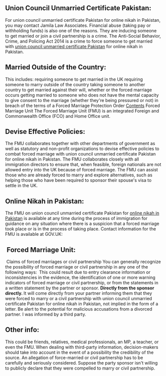 <h2>Union Council Unmarried Certificate Pakistan:</h2>
<p>For union council unmarried certificate Pakistan for online nikah in Pakistan, you may contact Jamila Law Associates. Financial abuse (taking pay or withholding funds) is also one of the reasons. They are inducing someone to get married or join a civil partnership is a crime. The Anti-Social Behavior, Crime, and Policing Act 2014 is a crime to force someone to get married with <a href="https://www.advocateinlahore.com/unmarried-certificate-in-pakistan/">union council unmarried certificate Pakistan</a> for online nikah in Pakistan.</p>
<h2>Married Outside of the Country:</h2>
<p>This includes: requiring someone to get married in the UK requiring someone to marry outside of the country taking someone to another country to get married against their will, whether or the forced marriage occurs getting married to someone who does not have the mental capacity to give consent to the marriage (whether they're being pressured or not) in breach of the terms of a Forced Marriage Protection Order <u>Contents</u> Forced Marriage Unit The Forced Marriage Unit (FMU) is an integrated Foreign and Commonwealth Office (FCO) and Home Office unit.</p>
<h2>Devise Effective Policies:</h2>
<p>The FMU collaborates together with other departments of government as well as statutory and non-profit organizations to devise effective policies to combat forced marriage with union council unmarried certificate Pakistan for online nikah in Pakistan. The FMU collaborates closely with all immigration directors to ensure that, when feasible, foreign nationals are not allowed entry into the UK because of forced marriage. The FMU can assist those who are already forced to marry and explore alternatives, such as helping those who have been required to sponsor their spouse's visa to settle in the UK.</p>
<h2>Online Nikah in Pakistan:</h2>
<p>The FMU on union council unmarried certificate Pakistan for <a href="https://www.lawyerinlahore.com/online-marriage-in-lahore-pakistan/">online nikah in Pakistan</a> is available at any time during the process of immigration for guidance on any situation where there is a suspicion that a forced marriage took place or is in the process of taking place. Contact information for the FMU is available at GOV.UK:</p>
<h2>&nbsp;Forced Marriage Unit:</h2>
<p>&nbsp;Claims of forced marriages or civil partnership You can generally recognize the possibility of forced marriage or civil partnership in any one of the following ways: <strong>&nbsp;</strong>This could result due to entry clearance information or inconsistencies in the evidence, the identification of one or more warning indicators of forced marriage or civil partnership, or from the statements in a written statement by the partner or sponsor. <strong>Directly from the sponsor directly</strong><strong>.<strong>&nbsp;</strong></strong>It will come directly from your partner informing them that they were forced to marry or a civil partnership with union council unmarried certificate Pakistan for online nikah in Pakistan, not implied in the form of a letter.<strong>&nbsp;</strong>Be alert to the potential for malicious accusations from a divorced partner. I was informed by a third party.<strong>&nbsp;</strong></p>
<h2><strong>Other info:</strong></h2>
<p>This could be friends, relatives, medical professionals, an MP, a teacher, or even the FMU.<strong>&nbsp;</strong>When dealing with third-party information, decision-makers should take into account in the event of a possibility the credibility of the source. An allegation of force-married or civil partnership has to be carefully and seriously considered.<strong>&nbsp;</strong>Suppose the party sponsor isn't willing to publicly declare that they were compelled to marry or civil partnership.</p>

